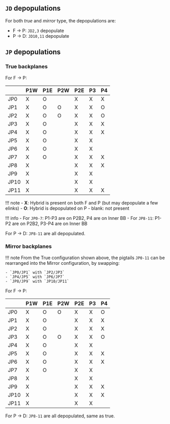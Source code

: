 ## `JD` depopulations

For both _true_ and _mirror_ type, the depopulations are:

- F -> P: `JD2,3` depopulate
- P -> D: `JD10,11` depopulate


## `JP` depopulations

### True backplanes
For F -> P:

|          | P1W   | P1E   | P2W   | P2E   | P3   | P4   |
|----------|-------|-------|-------|-------|------|------|
| JP0      | X     | O     |       | X     | X    | X    |
| JP1      | X     | O     | O     | X     | X    | O    |
| JP2      | X     | O     | O     | X     | X    | O    |
| JP3      | X     | O     |       | X     | X    | X    |
| JP4      | X     | O     |       | X     | X    | X    |
| JP5      | X     | O     |       | X     | X    |      |
| JP6      | X     | O     |       | X     | X    |      |
| JP7      | X     | O     |       | X     | X    | X    |
| JP8      | X     |       |       | X     | X    | X    |
| JP9      | X     |       |       | X     | X    |      |
| JP10     | X     |       |       | X     | X    |      |
| JP11     | X     |       |       | X     | X    | X    |

!!! note
    - **X**: Hybrid is present on both F and P (but may depopulate a few elinks)
    - **O**: Hybrid is depopulated on P
    - blank: not present

!!! info
    - For `JP0-7`: P1-P3 are on P2B2, P4 are on Inner BB
    - For `JP8-11`: P1-P2 are on P2B2, P3-P4 are on Inner BB

For P -> D: `JP8-11` are all depopulated.

### Mirror backplanes

!!! note
    From the True configuration shown above, the pigtails `JP0-11` can be
    rearranged into the Mirror configuration, by swapping:

    - `JP0/JP1` with `JP2/JP3`
    - `JP4/JP5` with `JP6/JP7`
    - `JP8/JP9` with `JP10/JP11`

For F -> P:

|      | P1W   | P1E   | P2W   | P2E   | P3   | P4   |
|------|-------|-------|-------|-------|------|------|
| JP0  | X     | O     | O     | X     | X    | O    |
| JP1  | X     | O     |       | X     | X    | X    |
| JP2  | X     | O     |       | X     | X    | X    |
| JP3  | X     | O     | O     | X     | X    | O    |
| JP4  | X     | O     |       | X     | X    |      |
| JP5  | X     | O     |       | X     | X    | X    |
| JP6  | X     | O     |       | X     | X    | X    |
| JP7  | X     | O     |       | X     | X    |      |
| JP8  | X     |       |       | X     | X    |      |
| JP9  | X     |       |       | X     | X    | X    |
| JP10 | X     |       |       | X     | X    | X    |
| JP11 | X     |       |       | X     | X    |      |

For P -> D: `JP8-11` are all depopulated, same as true.
